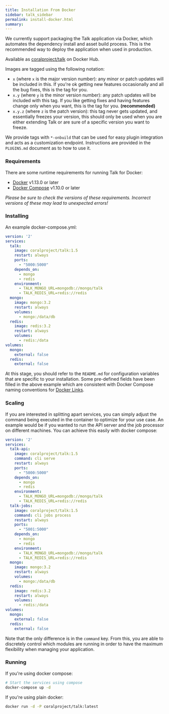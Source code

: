 ```yaml
---
title: Installation From Docker
sidebar: talk_sidebar
permalink: install-docker.html
summary:
---
```


We currently support packaging the Talk application via Docker, which automates
the dependency install and asset build process. This is the recommended way to
deploy the application when used in production.

Available as [coralproject/talk](https://hub.docker.com/r/coralproject/talk/) on Docker Hub.

Images are tagged using the following notation:

- `x` (where `x` is the major version number): any minor or patch updates will be included in this. If you're ok getting
  new features occasionally and all the bug fixes, this is the tag for you.
- `x.y` (where `y` is the minor version number): any patch updates will be
  included with this tag. If you like getting fixes and having features change
  only when you want, this is the tag for you. **(recommended)**
- `x.y.z` (where `z` is the patch version): this tag never gets updated, and
  essentially freezes your version, this should only be used when you are either
  extending Talk or are sure of a specific version you want to freeze.

We provide tags with `*-onbuild` that can be used for easy plugin integration and
acts as a customization endpoint. Instructions are provided in the `PLUGINS.md`
document as to how to use it.

### Requirements

There are some runtime requirements for running Talk for Docker:

- [Docker](https://www.docker.com/) v1.13.0 or later
- [Docker Compose](https://docs.docker.com/compose/) v1.10.0 or later

_Please be sure to check the versions of these requirements. Incorrect versions
of these may lead to unexpected errors!_

### Installing

An example docker-compose.yml:

```yaml
version: '2'
services:
  talk:
    image: coralproject/talk:1.5
    restart: always
    ports:
      - "5000:5000"
    depends_on:
      - mongo
      - redis
    environment:
      - TALK_MONGO_URL=mongodb://mongo/talk
      - TALK_REDIS_URL=redis://redis
  mongo:
    image: mongo:3.2
    restart: always
    volumes:
      - mongo:/data/db
  redis:
    image: redis:3.2
    restart: always
    volumes:
      - redis:/data
volumes:
  mongo:
    external: false
  redis:
    external: false
```

At this stage, you should refer to the `README.md` for configuration variables
that are specific to your installation. Some pre-defined fields have been filled
in the above example which are consistent with Docker Compose naming conventions
for [Docker Links](https://docs.docker.com/compose/networking/#links).

### Scaling

If you are interested in splitting apart services, you can simply adjust the
command being executed in the container to optimize for your use case. An
example would be if you wanted to run the API server and the job processor
on different machines. You can achieve this easily with docker compose:

```yaml
version: '2'
services:
  talk-api:
    image: coralproject/talk:1.5
    command: cli serve
    restart: always
    ports:
      - "5000:5000"
    depends_on:
      - mongo
      - redis
    environment:
      - TALK_MONGO_URL=mongodb://mongo/talk
      - TALK_REDIS_URL=redis://redis
  talk-jobs:
    image: coralproject/talk:1.5
    command: cli jobs process
    restart: always
    ports:
      - "5001:5000"
    depends_on:
      - mongo
      - redis
    environment:
      - TALK_MONGO_URL=mongodb://mongo/talk
      - TALK_REDIS_URL=redis://redis
  mongo:
    image: mongo:3.2
    restart: always
    volumes:
      - mongo:/data/db
  redis:
    image: redis:3.2
    restart: always
    volumes:
      - redis:/data
volumes:
  mongo:
    external: false
  redis:
    external: false
```

Note that the only difference is in the `command` key. From this, you are able
to discretely control which modules are running in order to have the maximum
flexibility when managing your application.

### Running

If you're using docker compose:

```bash
# Start the services using compose
docker-compose up -d
```

If you're using plain docker:

```bash
docker run -d -P coralproject/talk:latest
```
